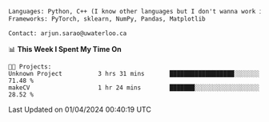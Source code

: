```txt
Languages: Python, C++ (I know other languages but I don't wanna work in em)
Frameworks: PyTorch, sklearn, NumPy, Pandas, Matplotlib

Contact: arjun.sarao@uwaterloo.ca
```

<!--START_SECTION:waka-->
📊 **This Week I Spent My Time On** 

```text
🐱‍💻 Projects: 
Unknown Project          3 hrs 31 mins       ██████████████████░░░░░░░   71.48 % 
makeCV                   1 hr 24 mins        ███████░░░░░░░░░░░░░░░░░░   28.52 % 
```


 Last Updated on 01/04/2024 00:40:19 UTC
<!--END_SECTION:waka-->
